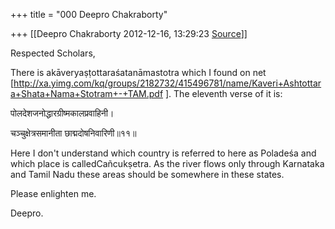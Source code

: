 +++
title = "000 Deepro Chakraborty"

+++
[[Deepro Chakraborty	2012-12-16, 13:29:23 [Source](https://groups.google.com/g/bvparishat/c/Wyt-_gJcMw0)]]



Respected Scholars,

There is akāveryaṣṭottaraśatanāmastotra which I found on net \[<http://xa.yimg.com/kq/groups/2182732/415496781/name/Kaveri+Ashtottara+Shata+Nama+Stotram+-+TAM.pdf> \]. The eleventh verse of it is:

पोलदेशजनोद्धारग्रीष्मकालप्रवाहिनी।

चञ्चुक्षेत्रसमानीता छाद्मदोषनिवारिणी॥११॥

Here I don't understand which country is referred to here as Poladeśa and which place is calledCañcukṣetra. As the river flows only through Karnataka and Tamil Nadu these areas should be somewhere in these states.

  

Please enlighten me. 

Deepro.


